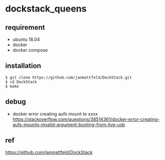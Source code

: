 # dockstack_queens

## requirement
- ubuntu 18.04
- docker
- docker compose

## installation
```console
$ git clone https://github.com/janmattfeld/DockStack.git
$ cd DockStack
$ make

```


## debug
- docker error creating aufs mount to xxxx
https://stackoverflow.com/questions/38514361/docker-error-creating-aufs-mounts-invalid-argument-booting-from-live-usb


## ref
https://github.com/janmattfeld/DockStack
